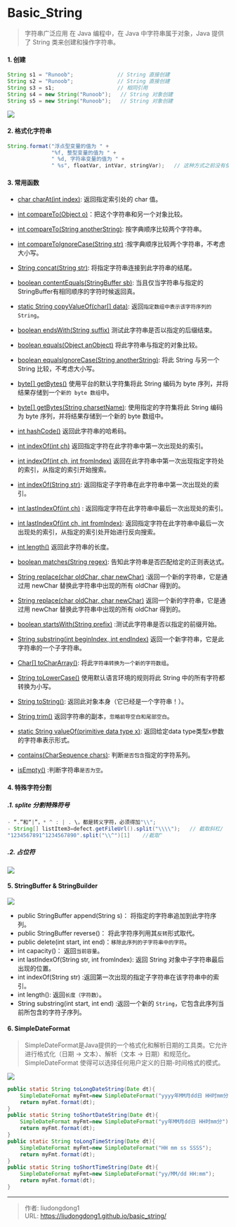 # Basic_String


> 字符串广泛应用 在 Java 编程中，在 Java 中字符串属于对象，Java 提供了 String 类来创建和操作字符串。

#### 1. 创建

```java
String s1 = "Runoob";              // String 直接创建
String s2 = "Runoob";              // String 直接创建
String s3 = s1;                    // 相同引用
String s4 = new String("Runoob");   // String 对象创建
String s5 = new String("Runoob");   // String 对象创建
```

![](https://gitee.com/github-25970295/blogimgv2022/raw/master/java-string-1-2020-12-01.png)

#### 2. 格式化字符串

```java
String.format("浮点型变量的值为 " +
              "%f, 整型变量的值为 " +
              " %d, 字符串变量的值为 " +
              " %s", floatVar, intVar, stringVar);   // 这种方式之前没有使用过
```

#### 3. 常用函数

- [char charAt(int index)](https://www.runoob.com/java/java-string-charat.html): 返回指定索引处的 char 值。

- [int compareTo(Object o)](https://www.runoob.com/java/java-string-compareto.html)：把这个字符串和另一个对象比较。
- [int compareTo(String anotherString)](https://www.runoob.com/java/java-string-compareto.html): 按字典顺序比较两个字符串。

- [int compareToIgnoreCase(String str)](https://www.runoob.com/java/java-string-comparetoignorecase.html) :按字典顺序比较两个字符串，不考虑大小写。

- [String concat(String str)](https://www.runoob.com/java/java-string-concat.html): 将指定字符串连接到此字符串的结尾。
- [boolean contentEquals(StringBuffer sb)](https://www.runoob.com/java/java-string-contentequals.html): 当且仅当字符串与指定的StringBuffer有相同顺序的字符时候返回真。
- [static String copyValueOf(char[] data)](https://www.runoob.com/java/java-string-copyvalueof.html): 返回`指定数组中表示该字符序列的 String`。
- [ boolean endsWith(String suffix)](https://www.runoob.com/java/java-string-endswith.html) 测试此字符串是否以指定的后缀结束。
- [ boolean equals(Object anObject)](https://www.runoob.com/java/java-string-equals.html) 将此字符串与指定的对象比较。
- [boolean equalsIgnoreCase(String anotherString)](https://www.runoob.com/java/java-string-equalsignorecase.html): 将此 String 与另一个 String 比较，不考虑大小写。
- [ byte[] getBytes()](https://www.runoob.com/java/java-string-getbytes.html)  使用平台的默认字符集将此 String 编码为 byte 序列，并将结果存储到一个`新的 byte 数组`中。
- [byte[] getBytes(String charsetName)](https://www.runoob.com/java/java-string-getbytes.html): 使用指定的字符集将此 String 编码为 byte 序列，并将结果存储到一个新的 byte 数组中。
- [ int hashCode()](https://www.runoob.com/java/java-string-hashcode.html) 返回此字符串的哈希码。
- [ int indexOf(int ch)](https://www.runoob.com/java/java-string-indexof.html) 返回指定字符在此字符串中第一次出现处的索引。
- [ int indexOf(int ch, int fromIndex)](https://www.runoob.com/java/java-string-indexof.html) 返回在此字符串中第一次出现指定字符处的索引，从指定的索引开始搜索。
- [int indexOf(String str)](https://www.runoob.com/java/java-string-indexof.html): 返回指定子字符串在此字符串中第一次出现处的索引。
- [ int lastIndexOf(int ch)](https://www.runoob.com/java/java-string-lastindexof.html) : 返回指定字符在此字符串中最后一次出现处的索引。
- [int lastIndexOf(int ch, int fromIndex)](https://www.runoob.com/java/java-string-lastindexof.html): 返回指定字符在此字符串中最后一次出现处的索引，从指定的索引处开始进行反向搜索。
- [ int length()](https://www.runoob.com/java/java-string-length.html) 返回此字符串的长度。
- [boolean matches(String regex)](https://www.runoob.com/java/java-string-matches.html): 告知此字符串是否匹配给定的正则表达式。
- [ String replace(char oldChar, char newChar)](https://www.runoob.com/java/java-string-replace.html) :返回一个新的字符串，它是通过用 newChar 替换此字符串中出现的所有 oldChar 得到的。
- [ String replace(char oldChar, char newChar)](https://www.runoob.com/java/java-string-replace.html) 返回一个新的字符串，它是通过用 newChar 替换此字符串中出现的所有 oldChar 得到的。
- [ boolean startsWith(String prefix)](https://www.runoob.com/java/java-string-startswith.html) :测试此字符串是否以指定的前缀开始。
- [ String substring(int beginIndex, int endIndex)](https://www.runoob.com/java/java-string-substring.html) 返回一个新字符串，它是此字符串的一个子字符串。
- [Char[] toCharArray()](https://www.runoob.com/java/java-string-tochararray.html): 将此`字符串转换为一个新的字符数组`。
- [ String toLowerCase()](https://www.runoob.com/java/java-string-tolowercase.html) 使用默认语言环境的规则将此 String 中的所有字符都转换为小写。
- [String toString()](https://www.runoob.com/java/java-string-tostring.html): 返回此对象本身（它已经是一个字符串！）。
- [ String trim()](https://www.runoob.com/java/java-string-trim.html) 返回字符串的副本，`忽略前导空白和尾部空白`。
- [static String valueOf(primitive data type x)](https://www.runoob.com/java/java-string-valueof.html): 返回给定data type类型x参数的字符串表示形式。
- [contains(CharSequence chars)](https://www.runoob.com/java/java-string-contains.html): 判断`是否包含`指定的字符系列。
- [ isEmpty()](https://www.runoob.com/java/java-string-isempty.html) :判断字符串`是否为空`。

#### 4. 特殊字符分割

##### .1. splite 分割特殊符号

```java
- “.”和“|”，* ^ : | . \，都是转义字符，必须得加"\\";
- String[] listItem3=defect.getFileUrl().split("\\\\");   // 截取斜杠/
"1234567891^1234567890".split("\\^")[1]    //截取^
```

##### .2. 占位符

![](https://gitee.com/github-25970295/blogimgv2022/raw/master/image-20211210091844780.png)

#### 5. StringBuffer & StringBuilder

![](https://gitee.com/github-25970295/blogimgv2022/raw/master/image-20211210092406229.png)

- public StringBuffer append(String s)： 将指定的字符串追加到此字符序列。
- public StringBuffer reverse()： 将此字符序列用其`反转`形式取代。
- public delete(int start, int end)：`移除此序列的子字符串中的字符`。
- int capacity()： 返回`当前容量`。
-  int lastIndexOf(String str, int fromIndex): 返回 String 对象中子字符串最后出现的位置。
-  int indexOf(String str) :返回第一次出现的指定子字符串在该字符串中的索引。
- int length():  返回`长度（字符数）`。
-  String substring(int start, int end) :返回一个新的 `String`，它包含此序列当前所包含的字符子序列。

#### 6. SimpleDateFormat

> SimpleDateFormat是Java提供的一个格式化和解析日期的工具类。它允许进行格式化（日期 -> 文本）、解析（文本 -> 日期）和规范化。SimpleDateFormat 使得可以选择任何用户定义的日期-时间格式的模式。

![](https://gitee.com/github-25970295/blogimgv2022/raw/master/v2-0bf024c6e22519d64744de579d68b309_720w.jpg)

```java
public static String toLongDateString(Date dt){
    SimpleDateFormat myFmt=new SimpleDateFormat("yyyy年MM月dd日 HH时mm分ss秒 E ");       
    return myFmt.format(dt);
}
public static String toShortDateString(Date dt){
    SimpleDateFormat myFmt=new SimpleDateFormat("yy年MM月dd日 HH时mm分");       
    return myFmt.format(dt);
}   
public static String toLongTimeString(Date dt){
    SimpleDateFormat myFmt=new SimpleDateFormat("HH mm ss SSSS");       
    return myFmt.format(dt);
}
public static String toShortTimeString(Date dt){
    SimpleDateFormat myFmt=new SimpleDateFormat("yy/MM/dd HH:mm");       
    return myFmt.format(dt);
}
```



---

> 作者: liudongdong1  
> URL: https://liudongdong1.github.io/basic_string/  

